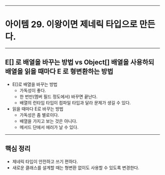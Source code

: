
---
# 아이템 29. 이왕이면 제네릭 타입으로 만든다.

---
## E[] 로 배열을 바꾸는 방법 vs Object[] 배열을 사용하되 배열을 읽을 때마다 E 로 형변환하는 방법
- E[]로 배열을 바꾸는 방법
	- 가독성이 좋다.
	- 한 번만(멤버 필드 정도에서) 바꾸면 끝난다.
	- 배열의 런타임 타입이 컴파일 타입과 달라 문제가 생길 수 있다.
- 읽을 때마다 E로 바꾸는 방법
	- 가독성은 좀 별로이다.
	- 배열을 가지고 보는 것은 아니다.
	- 메서드 단에서 에러가 날 수 있다.

---
## 핵심 정리
- 제네릭 타입이 안전하고 쓰기 편하다.
- 새로운 클래스를 설계할 때는 형변환 없이도 사용할 수 있도록 변경한다.

